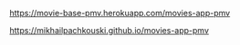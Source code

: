 https://movie-base-pmv.herokuapp.com/movies-app-pmv

https://mikhailpachkouski.github.io/movies-app-pmv
